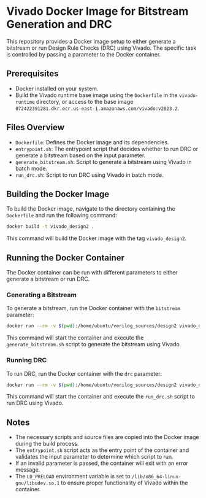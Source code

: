 # Vivado Docker Image for Bitstream Generation and DRC

This repository provides a Docker image setup to either generate a bitstream or run Design Rule Checks (DRC) using Vivado. The specific task is controlled by passing a parameter to the Docker container.

## Prerequisites

- Docker installed on your system.
- Build the Vivado runtime base image using the `Dockerfile` in the `vivado-runtime` directory, or access to the base image `072422391281.dkr.ecr.us-east-1.amazonaws.com/vivado:v2023.2`.

## Files Overview

- `Dockerfile`: Defines the Docker image and its dependencies.
- `entrypoint.sh`: The entrypoint script that decides whether to run DRC or generate a bitstream based on the input parameter.
- `generate_bitstream.sh`: Script to generate a bitstream using Vivado in batch mode.
- `run_drc.sh`: Script to run DRC using Vivado in batch mode.

## Building the Docker Image

To build the Docker image, navigate to the directory containing the `Dockerfile` and run the following command:

```sh
docker build -t vivado_design2 .
```

This command will build the Docker image with the tag `vivado_design2`.

## Running the Docker Container

The Docker container can be run with different parameters to either generate a bitstream or run DRC.

### Generating a Bitstream

To generate a bitstream, run the Docker container with the `bitstream` parameter:

```sh
docker run --rm -v $(pwd):/home/ubuntu/verilog_sources/design2 vivado_design2:latest bitstream
```

This command will start the container and execute the `generate_bitstream.sh` script to generate the bitstream using Vivado.

### Running DRC

To run DRC, run the Docker container with the `drc` parameter:

```sh
docker run --rm -v $(pwd):/home/ubuntu/verilog_sources/design2 vivado_design2:latest drc
```

This command will start the container and execute the `run_drc.sh` script to run DRC using Vivado.

## Notes

- The necessary scripts and source files are copied into the Docker image during the build process.
- The `entrypoint.sh` script acts as the entry point of the container and validates the input parameter to determine which script to run.
- If an invalid parameter is passed, the container will exit with an error message.
- The `LD_PRELOAD` environment variable is set to `/lib/x86_64-linux-gnu/libudev.so.1` to ensure proper functionality of Vivado within the container.